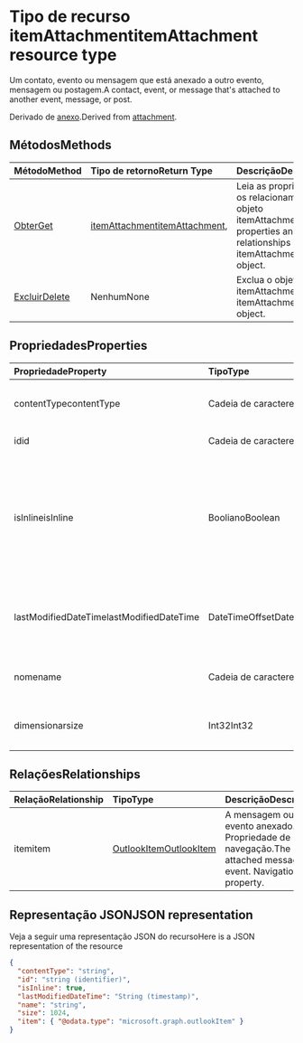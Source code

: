 # <a name="itemattachment-resource-type"></a><span data-ttu-id="74757-101">Tipo de recurso itemAttachment</span><span class="sxs-lookup"><span data-stu-id="74757-101">itemAttachment resource type</span></span>

<span data-ttu-id="74757-102">Um contato, evento ou mensagem que está anexado a outro evento, mensagem ou postagem.</span><span class="sxs-lookup"><span data-stu-id="74757-102">A contact, event, or message that's attached to another event, message, or post.</span></span>  

<span data-ttu-id="74757-103">Derivado de [anexo](attachment.md).</span><span class="sxs-lookup"><span data-stu-id="74757-103">Derived from [attachment](attachment.md).</span></span>

## <a name="methods"></a><span data-ttu-id="74757-104">Métodos</span><span class="sxs-lookup"><span data-stu-id="74757-104">Methods</span></span>

| <span data-ttu-id="74757-105">Método</span><span class="sxs-lookup"><span data-stu-id="74757-105">Method</span></span>       | <span data-ttu-id="74757-106">Tipo de retorno</span><span class="sxs-lookup"><span data-stu-id="74757-106">Return Type</span></span>  |<span data-ttu-id="74757-107">Descrição</span><span class="sxs-lookup"><span data-stu-id="74757-107">Description</span></span>|
|:---------------|:--------|:----------|
|[<span data-ttu-id="74757-108">Obter</span><span class="sxs-lookup"><span data-stu-id="74757-108">Get</span></span>](../api/attachment_get.md) | <span data-ttu-id="74757-109">[itemAttachment](itemattachment.md)</span><span class="sxs-lookup"><span data-stu-id="74757-109">[itemAttachment](itemattachment.md),</span></span> |<span data-ttu-id="74757-110">Leia as propriedades e os relacionamentos do objeto itemAttachment.</span><span class="sxs-lookup"><span data-stu-id="74757-110">Read properties and relationships of itemAttachment object.</span></span>|
|[<span data-ttu-id="74757-111">Excluir</span><span class="sxs-lookup"><span data-stu-id="74757-111">Delete</span></span>](../api/attachment_delete.md) | <span data-ttu-id="74757-112">Nenhum</span><span class="sxs-lookup"><span data-stu-id="74757-112">None</span></span> |<span data-ttu-id="74757-113">Exclua o objeto itemAttachment.</span><span class="sxs-lookup"><span data-stu-id="74757-113">Delete itemAttachment object.</span></span> |

## <a name="properties"></a><span data-ttu-id="74757-114">Propriedades</span><span class="sxs-lookup"><span data-stu-id="74757-114">Properties</span></span>
| <span data-ttu-id="74757-115">Propriedade</span><span class="sxs-lookup"><span data-stu-id="74757-115">Property</span></span>     | <span data-ttu-id="74757-116">Tipo</span><span class="sxs-lookup"><span data-stu-id="74757-116">Type</span></span>   |<span data-ttu-id="74757-117">Descrição</span><span class="sxs-lookup"><span data-stu-id="74757-117">Description</span></span>|
|:---------------|:--------|:----------|
|<span data-ttu-id="74757-118">contentType</span><span class="sxs-lookup"><span data-stu-id="74757-118">contentType</span></span>|<span data-ttu-id="74757-119">Cadeia de caracteres</span><span class="sxs-lookup"><span data-stu-id="74757-119">String</span></span>|<span data-ttu-id="74757-120">O tipo de conteúdo do anexo.</span><span class="sxs-lookup"><span data-stu-id="74757-120">The content type of the attachment.</span></span>|
|<span data-ttu-id="74757-121">id</span><span class="sxs-lookup"><span data-stu-id="74757-121">id</span></span>|<span data-ttu-id="74757-122">Cadeia de caracteres</span><span class="sxs-lookup"><span data-stu-id="74757-122">String</span></span>| <span data-ttu-id="74757-123">A ID do anexo.</span><span class="sxs-lookup"><span data-stu-id="74757-123">The attachment ID.</span></span>|
|<span data-ttu-id="74757-124">isInline</span><span class="sxs-lookup"><span data-stu-id="74757-124">isInline</span></span>|<span data-ttu-id="74757-125">Booliano</span><span class="sxs-lookup"><span data-stu-id="74757-125">Boolean</span></span>|<span data-ttu-id="74757-126">Defina como verdadeiro se o anexo estiver embutido, como uma imagem incorporada no corpo do item.</span><span class="sxs-lookup"><span data-stu-id="74757-126">Set to true if the attachment is inline, such as an embedded image within the body of the item.</span></span>|
|<span data-ttu-id="74757-127">lastModifiedDateTime</span><span class="sxs-lookup"><span data-stu-id="74757-127">lastModifiedDateTime</span></span>|<span data-ttu-id="74757-128">DateTimeOffset</span><span class="sxs-lookup"><span data-stu-id="74757-128">DateTimeOffset</span></span>|<span data-ttu-id="74757-129">Última data e hora em que o anexo foi alterado.</span><span class="sxs-lookup"><span data-stu-id="74757-129">The last time and date that the attachment was modified.</span></span>|
|<span data-ttu-id="74757-130">nome</span><span class="sxs-lookup"><span data-stu-id="74757-130">name</span></span>|<span data-ttu-id="74757-131">Cadeia de caracteres</span><span class="sxs-lookup"><span data-stu-id="74757-131">String</span></span>|<span data-ttu-id="74757-132">O nome de exibição do anexo.</span><span class="sxs-lookup"><span data-stu-id="74757-132">The display name of the attachment.</span></span>|
|<span data-ttu-id="74757-133">dimensionar</span><span class="sxs-lookup"><span data-stu-id="74757-133">size</span></span>|<span data-ttu-id="74757-134">Int32</span><span class="sxs-lookup"><span data-stu-id="74757-134">Int32</span></span>|<span data-ttu-id="74757-135">O tamanho do anexo em bytes.</span><span class="sxs-lookup"><span data-stu-id="74757-135">The size in bytes of the attachment.</span></span>|

## <a name="relationships"></a><span data-ttu-id="74757-136">Relações</span><span class="sxs-lookup"><span data-stu-id="74757-136">Relationships</span></span>
| <span data-ttu-id="74757-137">Relação</span><span class="sxs-lookup"><span data-stu-id="74757-137">Relationship</span></span> | <span data-ttu-id="74757-138">Tipo</span><span class="sxs-lookup"><span data-stu-id="74757-138">Type</span></span>   |<span data-ttu-id="74757-139">Descrição</span><span class="sxs-lookup"><span data-stu-id="74757-139">Description</span></span>|
|:---------------|:--------|:----------|
|<span data-ttu-id="74757-140">item</span><span class="sxs-lookup"><span data-stu-id="74757-140">item</span></span>|[<span data-ttu-id="74757-141">OutlookItem</span><span class="sxs-lookup"><span data-stu-id="74757-141">OutlookItem</span></span>](outlookitem.md)|<span data-ttu-id="74757-p101">A mensagem ou evento anexado. Propriedade de navegação.</span><span class="sxs-lookup"><span data-stu-id="74757-p101">The attached message or event. Navigation property.</span></span>|

## <a name="json-representation"></a><span data-ttu-id="74757-144">Representação JSON</span><span class="sxs-lookup"><span data-stu-id="74757-144">JSON representation</span></span>

<span data-ttu-id="74757-145">Veja a seguir uma representação JSON do recurso</span><span class="sxs-lookup"><span data-stu-id="74757-145">Here is a JSON representation of the resource</span></span>

<!--{
  "blockType": "resource",
  "optionalProperties": [
    "item"
  ],
  "baseType": "microsoft.graph.attachment",
  "@odata.type": "microsoft.graph.itemAttachment",
  "@odata.annotations": [
    {
      "property": "item",
      "capabilities": {
        "changeTracking": false,
        "deletable": false,
        "insertable": false,
        "searchable": false,
        "updatable": false
      }
    }
  ]
}-->

```json
{
  "contentType": "string",
  "id": "string (identifier)",
  "isInline": true,
  "lastModifiedDateTime": "String (timestamp)",
  "name": "string",
  "size": 1024,
  "item": { "@odata.type": "microsoft.graph.outlookItem" }
}

```
<!-- uuid: 8fcb5dbc-d5aa-4681-8e31-b001d5168d79
2015-10-25 14:57:30 UTC -->
<!-- {
  "type": "#page.annotation",
  "description": "itemAttachment resource",
  "keywords": "",
  "section": "documentation",
  "tocPath": ""
}-->
